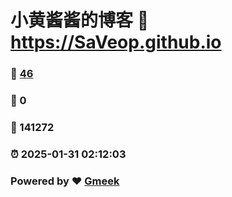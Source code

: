 # 小黄酱酱的博客 :link: https://SaVeop.github.io 
### :page_facing_up: [46](https://SaVeop.github.io/tag.html) 
### :speech_balloon: 0 
### :hibiscus: 141272 
### :alarm_clock: 2025-01-31 02:12:03 
### Powered by :heart: [Gmeek](https://github.com/Meekdai/Gmeek)

